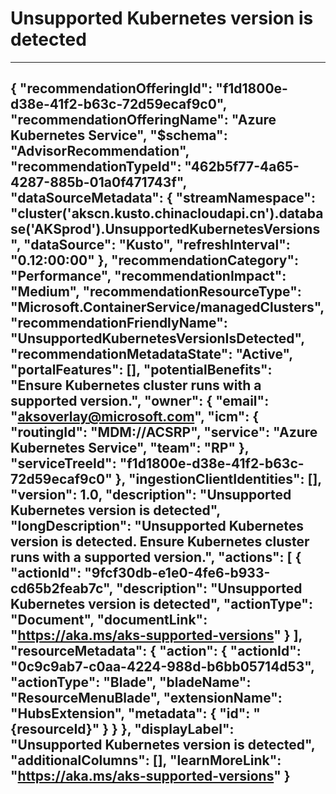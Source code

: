 <properties
    pageTitle="Unsupported Kubernetes version is detected"
    description="Unsupported Kubernetes version is detected"
    authors="JunSun17"
    ms.author="aksoverlay"
    articleId="962df50c-6b77-41bd-a432-f7f3611d1a29"
    selfHelpType="advisorRecommendationMetadata"
    cloudEnvironments="Mooncake"
    ownershipId="Compute_AzureKubernetesService"
/>

# Unsupported Kubernetes version is detected
---
{
  "recommendationOfferingId": "f1d1800e-d38e-41f2-b63c-72d59ecaf9c0",
  "recommendationOfferingName": "Azure Kubernetes Service",
  "$schema": "AdvisorRecommendation",
  "recommendationTypeId": "462b5f77-4a65-4287-885b-01a0f471743f",
  "dataSourceMetadata": {
    "streamNamespace": "cluster('akscn.kusto.chinacloudapi.cn').database('AKSprod').UnsupportedKubernetesVersions",
    "dataSource": "Kusto",
    "refreshInterval": "0.12:00:00"
  },
  "recommendationCategory": "Performance",
  "recommendationImpact": "Medium",
  "recommendationResourceType": "Microsoft.ContainerService/managedClusters",
  "recommendationFriendlyName": "UnsupportedKubernetesVersionIsDetected",
  "recommendationMetadataState": "Active",
  "portalFeatures": [],
  "potentialBenefits": "Ensure Kubernetes cluster runs with a supported version.",
  "owner": {
    "email": "aksoverlay@microsoft.com",
    "icm": {
      "routingId": "MDM://ACSRP",
      "service": "Azure Kubernetes Service",
      "team": "RP"
    },
    "serviceTreeId": "f1d1800e-d38e-41f2-b63c-72d59ecaf9c0"
  },
  "ingestionClientIdentities": [],
  "version": 1.0,
  "description": "Unsupported Kubernetes version is detected",
  "longDescription": "Unsupported Kubernetes version is detected. Ensure Kubernetes cluster runs with a supported version.",
  "actions": [
    {
      "actionId": "9fcf30db-e1e0-4fe6-b933-cd65b2feab7c",
      "description": "Unsupported Kubernetes version is detected",
      "actionType": "Document",
      "documentLink": "https://aka.ms/aks-supported-versions"
    }
  ],
  "resourceMetadata": {
    "action": {
    "actionId": "0c9c9ab7-c0aa-4224-988d-b6bb05714d53",
    "actionType": "Blade",
    "bladeName": "ResourceMenuBlade",
    "extensionName": "HubsExtension",
    "metadata": {
        "id": "{resourceId}"
      }
    }
  },
  "displayLabel": "Unsupported Kubernetes version is detected",
  "additionalColumns": [],
  "learnMoreLink": "https://aka.ms/aks-supported-versions"
}
---
